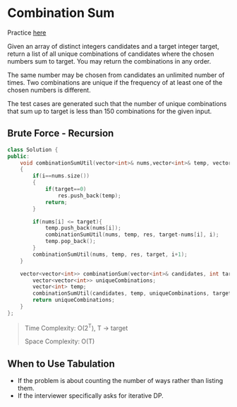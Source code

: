 # Combination Sum

Practice [here](https://leetcode.com/problems/combination-sum/description/)

Given an array of distinct integers candidates and a target integer target, return a list of all unique combinations of candidates where the chosen numbers sum to target. You may return the combinations in any order.

The same number may be chosen from candidates an unlimited number of times. Two combinations are unique if the frequency of at least one of the chosen numbers is different.

The test cases are generated such that the number of unique combinations that sum up to target is less than 150 combinations for the given input.

## Brute Force - Recursion

```cpp
class Solution {
public:
    void combinationSumUtil(vector<int>& nums,vector<int>& temp, vector<vector<int>> &res, int target, int i)
    {
        if(i==nums.size())
        {
            if(target==0)
                res.push_back(temp);
            return;
        }

        if(nums[i] <= target){
            temp.push_back(nums[i]);
            combinationSumUtil(nums, temp, res, target-nums[i], i);
            temp.pop_back();
        }
        combinationSumUtil(nums, temp, res, target, i+1);
    }

    vector<vector<int>> combinationSum(vector<int>& candidates, int target) {
        vector<vector<int>> uniqueCombinations;
        vector<int> temp;
        combinationSumUtil(candidates, temp, uniqueCombinations, target, 0);
        return uniqueCombinations;
    }
};
```

> Time Complexity: O(2<sup>T</sup>), T -> target
>
> Space Complexity: O(T)



## When to Use Tabulation
- If the problem is about counting the number of ways rather than listing them.
- If the interviewer specifically asks for iterative DP.